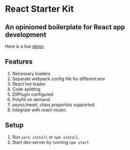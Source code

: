 # React Starter Kit

## An opinioned boilerplate for React app development

Here is a live [demo](https://react-starter-kit-demo.netlify.com/)

## Features

1.  Necessary loaders
1.  Separate webpack config file for different env
1.  React hot loader
1.  Code splitting
1.  DllPlugin configured
1.  Polyfill on demand
1.  _async/await_, _class properties_ supported.
1.  Integrate with _react-router_.

## Setup

1.  Run `yarn install` or `npm install`.
1.  Start dev-server by running `npm start`

